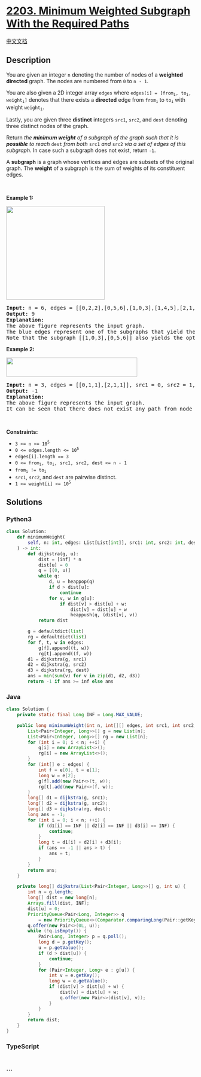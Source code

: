 # [2203. Minimum Weighted Subgraph With the Required Paths](https://leetcode.com/problems/minimum-weighted-subgraph-with-the-required-paths)

[中文文档](/solution/2200-2299/2203.Minimum%20Weighted%20Subgraph%20With%20the%20Required%20Paths/README.md)

## Description

<p>You are given an integer <code>n</code> denoting the number of nodes of a <strong>weighted directed</strong> graph. The nodes are numbered from <code>0</code> to <code>n - 1</code>.</p>

<p>You are also given a 2D integer array <code>edges</code> where <code>edges[i] = [from<sub>i</sub>, to<sub>i</sub>, weight<sub>i</sub>]</code> denotes that there exists a <strong>directed</strong> edge from <code>from<sub>i</sub></code> to <code>to<sub>i</sub></code> with weight <code>weight<sub>i</sub></code>.</p>

<p>Lastly, you are given three <strong>distinct</strong> integers <code>src1</code>, <code>src2</code>, and <code>dest</code> denoting three distinct nodes of the graph.</p>

<p>Return <em>the <strong>minimum weight</strong> of a subgraph of the graph such that it is <strong>possible</strong> to reach</em> <code>dest</code> <em>from both</em> <code>src1</code> <em>and</em> <code>src2</code> <em>via a set of edges of this subgraph</em>. In case such a subgraph does not exist, return <code>-1</code>.</p>

<p>A <strong>subgraph</strong> is a graph whose vertices and edges are subsets of the original graph. The <strong>weight</strong> of a subgraph is the sum of weights of its constituent edges.</p>

<p>&nbsp;</p>
<p><strong class="example">Example 1:</strong></p>
<img alt="" src="https://fastly.jsdelivr.net/gh/doocs/leetcode@main/solution/2200-2299/2203.Minimum%20Weighted%20Subgraph%20With%20the%20Required%20Paths/images/example1drawio.png" style="width: 263px; height: 250px;" />
<pre>
<strong>Input:</strong> n = 6, edges = [[0,2,2],[0,5,6],[1,0,3],[1,4,5],[2,1,1],[2,3,3],[2,3,4],[3,4,2],[4,5,1]], src1 = 0, src2 = 1, dest = 5
<strong>Output:</strong> 9
<strong>Explanation:</strong>
The above figure represents the input graph.
The blue edges represent one of the subgraphs that yield the optimal answer.
Note that the subgraph [[1,0,3],[0,5,6]] also yields the optimal answer. It is not possible to get a subgraph with less weight satisfying all the constraints.
</pre>

<p><strong class="example">Example 2:</strong></p>
<img alt="" src="https://fastly.jsdelivr.net/gh/doocs/leetcode@main/solution/2200-2299/2203.Minimum%20Weighted%20Subgraph%20With%20the%20Required%20Paths/images/example2-1drawio.png" style="width: 350px; height: 51px;" />
<pre>
<strong>Input:</strong> n = 3, edges = [[0,1,1],[2,1,1]], src1 = 0, src2 = 1, dest = 2
<strong>Output:</strong> -1
<strong>Explanation:</strong>
The above figure represents the input graph.
It can be seen that there does not exist any path from node 1 to node 2, hence there are no subgraphs satisfying all the constraints.
</pre>

<p>&nbsp;</p>
<p><strong>Constraints:</strong></p>

<ul>
	<li><code>3 &lt;= n &lt;= 10<sup>5</sup></code></li>
	<li><code>0 &lt;= edges.length &lt;= 10<sup>5</sup></code></li>
	<li><code>edges[i].length == 3</code></li>
	<li><code>0 &lt;= from<sub>i</sub>, to<sub>i</sub>, src1, src2, dest &lt;= n - 1</code></li>
	<li><code>from<sub>i</sub> != to<sub>i</sub></code></li>
	<li><code>src1</code>, <code>src2</code>, and <code>dest</code> are pairwise distinct.</li>
	<li><code>1 &lt;= weight[i] &lt;= 10<sup>5</sup></code></li>
</ul>

## Solutions

<!-- tabs:start -->

### **Python3**

```python
class Solution:
    def minimumWeight(
        self, n: int, edges: List[List[int]], src1: int, src2: int, dest: int
    ) -> int:
        def dijkstra(g, u):
            dist = [inf] * n
            dist[u] = 0
            q = [(0, u)]
            while q:
                d, u = heappop(q)
                if d > dist[u]:
                    continue
                for v, w in g[u]:
                    if dist[v] > dist[u] + w:
                        dist[v] = dist[u] + w
                        heappush(q, (dist[v], v))
            return dist

        g = defaultdict(list)
        rg = defaultdict(list)
        for f, t, w in edges:
            g[f].append((t, w))
            rg[t].append((f, w))
        d1 = dijkstra(g, src1)
        d2 = dijkstra(g, src2)
        d3 = dijkstra(rg, dest)
        ans = min(sum(v) for v in zip(d1, d2, d3))
        return -1 if ans >= inf else ans
```

### **Java**

```java
class Solution {
    private static final Long INF = Long.MAX_VALUE;

    public long minimumWeight(int n, int[][] edges, int src1, int src2, int dest) {
        List<Pair<Integer, Long>>[] g = new List[n];
        List<Pair<Integer, Long>>[] rg = new List[n];
        for (int i = 0; i < n; ++i) {
            g[i] = new ArrayList<>();
            rg[i] = new ArrayList<>();
        }
        for (int[] e : edges) {
            int f = e[0], t = e[1];
            long w = e[2];
            g[f].add(new Pair<>(t, w));
            rg[t].add(new Pair<>(f, w));
        }
        long[] d1 = dijkstra(g, src1);
        long[] d2 = dijkstra(g, src2);
        long[] d3 = dijkstra(rg, dest);
        long ans = -1;
        for (int i = 0; i < n; ++i) {
            if (d1[i] == INF || d2[i] == INF || d3[i] == INF) {
                continue;
            }
            long t = d1[i] + d2[i] + d3[i];
            if (ans == -1 || ans > t) {
                ans = t;
            }
        }
        return ans;
    }

    private long[] dijkstra(List<Pair<Integer, Long>>[] g, int u) {
        int n = g.length;
        long[] dist = new long[n];
        Arrays.fill(dist, INF);
        dist[u] = 0;
        PriorityQueue<Pair<Long, Integer>> q
            = new PriorityQueue<>(Comparator.comparingLong(Pair::getKey));
        q.offer(new Pair<>(0L, u));
        while (!q.isEmpty()) {
            Pair<Long, Integer> p = q.poll();
            long d = p.getKey();
            u = p.getValue();
            if (d > dist[u]) {
                continue;
            }
            for (Pair<Integer, Long> e : g[u]) {
                int v = e.getKey();
                long w = e.getValue();
                if (dist[v] > dist[u] + w) {
                    dist[v] = dist[u] + w;
                    q.offer(new Pair<>(dist[v], v));
                }
            }
        }
        return dist;
    }
}
```

### **TypeScript**

```ts

```

### **...**

```

```

<!-- tabs:end -->

